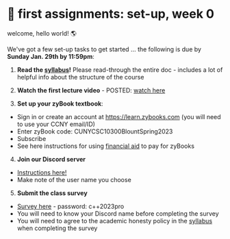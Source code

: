 # 🤖 first assignments: set-up, week 0 

welcome, hello world! 🌎 

We've got a few set-up tasks to get started ... the following is due by **Sunday Jan. 29th by 11:59pm**:

1. **Read the [syllabus](https://github.com/mab253/cpp_spring23/blob/main/README.md)!** Please read-through the entire doc - includes a lot of helpful info about the structure of the course

2. **Watch the first lecture video** - POSTED: [watch here](https://www.loom.com/share/3219583bf17f4804961f9b6e070931a6)

3. **Set up your zyBook textbook**:
- Sign in or create an account at https://learn.zybooks.com (you will need to use your CCNY email/ID)
- Enter zyBook code: CUNYCSC10300BlountSpring2023
- Subscribe
- See here instructions for using [financial aid](https://zybooks.zendesk.com/hc/en-us/articles/1260801584850-Payment-Cost-financial-aid-refunds-discounts-and-more#h_01EWPM7ZS4GFDWCDFF4TXPCDFV) to pay for zyBooks

4. **Join our Discord server**
- [Instructions here!](https://github.com/mab253/cpp_spring23/blob/main/discord.md)
- Make note of the user name you choose 

5. **Submit the class survey**
- [Survey here](https://airtable.com/shrheWhtLAiFgZxM1) - password: c++2023pro
- You will need to know your Discord name before completing the survey
- You will need to agree to the academic honesty policy in the [syllabus](https://github.com/mab253/cpp_spring23/blob/main/README.md) when completing the survey

